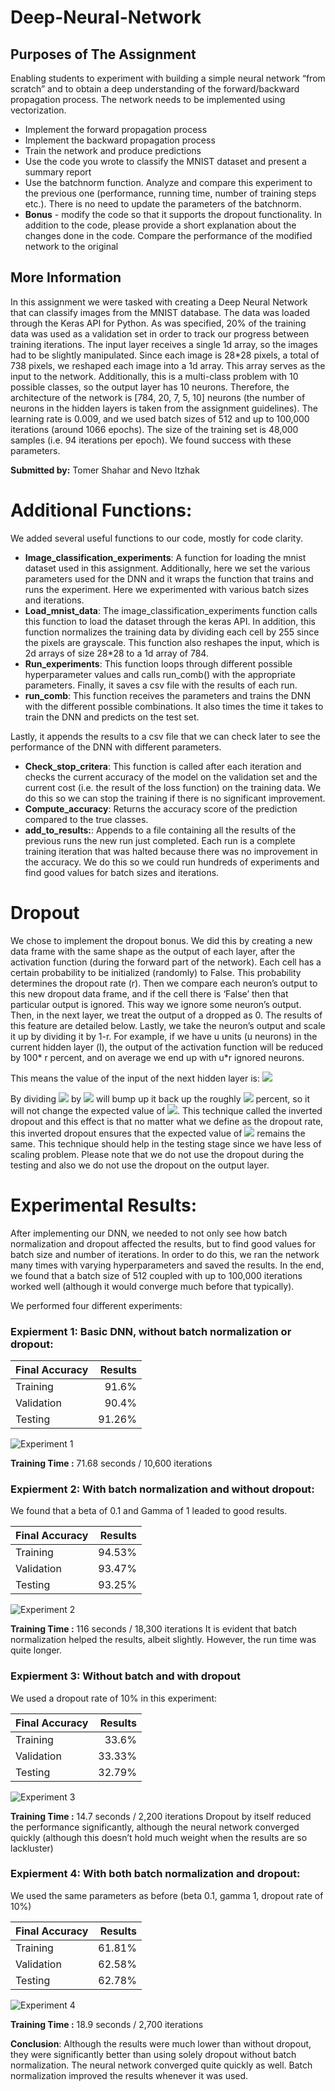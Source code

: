 # Deep-Neural-Network
## Purposes of The Assignment 
Enabling students to experiment with building a simple neural network “from scratch” and to obtain a deep understanding of the forward/backward propagation process. 
The network needs to be implemented using vectorization.

-	Implement the forward propagation process
- Implement the backward propagation process
- Train the network and produce predictions
- Use the code you wrote to classify the MNIST dataset and present a summary report
- Use the batchnorm function. Analyze and compare this experiment to the previous one (performance, running time, number of training steps etc.). There is no need to update the parameters of the batchnorm.
- **Bonus** - modify the code so that it supports the dropout functionality. In addition to the code, please provide a short explanation about the changes done in the code. Compare the performance of the modified network to the original

## More Information
In this assignment we were tasked with creating a Deep Neural Network that can classify images from the MNIST database.
The data was loaded through the Keras API for Python.
As was specified, 20% of the training data was used as a validation set in order to track our progress between training iterations.
The input layer receives a single 1d array, so the images had to be slightly manipulated.
Since each image is 28*28 pixels, a total of 738 pixels, we reshaped each image into a 1d array. This array serves as the input to the network. Additionally, this is a multi-class problem with 10 possible classes, so the output layer has 10 neurons.
Therefore, the architecture of the network is [784, 20, 7, 5, 10] neurons (the number of neurons in the hidden layers is taken from the assignment guidelines).
The learning rate is 0.009, and we used batch sizes of 512 and up to 100,000 iterations (around 1066 epochs). The size of the training set is 48,000 samples (i.e. 94 iterations per epoch). We found success with these parameters.

**Submitted by:** Tomer Shahar and Nevo Itzhak

# Additional Functions:
We added several useful functions to our code, mostly for code clarity.
- **Image_classification_experiments**:
A function for loading the mnist dataset used in this assignment. Additionally, here we set the various parameters used for the DNN and it wraps the function that trains and runs the experiment. Here we experimented with various batch sizes and iterations.
- **Load_mnist_data**:
The image_classification_experiments function calls this function to load the dataset through the keras API. In addition, this function normalizes the training data by dividing each cell by 255 since the pixels are grayscale. This function also reshapes the input, which is 2d arrays of size 28*28 to a 1d array of 784. 
-	**Run_experiments**:
This function loops through different possible hyperparameter values and calls run_comb() with the appropriate parameters. Finally, it saves a csv file with the results of each run.
-	**run_comb**:
This function receives the parameters and trains the DNN with the different possible combinations. It also times the time it takes to train the DNN and predicts on the test set. 

Lastly, it appends the results to a csv file that we can check later to see the performance of the DNN with different parameters.

-	**Check_stop_critera**:
This function is called after each iteration and checks the current accuracy of the model on the validation set and the current cost (i.e. the result of the loss function) on the
training data. We do this so we can stop the training if there is no significant improvement.
-	**Compute_accuracy**:
Returns the accuracy score of the prediction compared to the true classes.
- **add_to_results:**:
Appends to a file containing all the results of the previous runs the new run just completed. Each run is a complete training iteration that was halted because there was no improvement in the accuracy. We do this so we could run hundreds of experiments and find good values for batch sizes and iterations.


# Dropout
We chose to implement the dropout bonus. We did this by creating a new data frame with the same shape as the output of each layer, after the activation function (during the forward part of the network). Each cell has a certain probability to be initialized (randomly) to False. This probability determines the dropout rate (r). Then we compare each neuron’s output to this new dropout data frame, and if the cell there is ‘False’ then that particular output is ignored. This way we ignore some neuron’s output. Then, in the next layer, we treat the output of a dropped as 0. The results of this feature are detailed below.
Lastly, we take the neuron’s output and scale it up by dividing it by 1-r. For example, if we have u units (u neurons) in the current hidden layer (l), the output of the activation function will be reduced by 100* r percent, and on average we end up with u*r ignored neurons.

This means the value of the input of the next hidden layer is:
<img src="https://render.githubusercontent.com/render/math?math=Z^{l%2B1}=w^{i%2B1}*a^{l}%2Bb^{i%2B1}">

By dividing <img src="https://render.githubusercontent.com/render/math?math=a^l"> by <img src="https://render.githubusercontent.com/render/math?math=1-r"> will bump up it back up the roughly <img src="https://render.githubusercontent.com/render/math?math=r"> percent, so it will not change the expected value of <img src="https://render.githubusercontent.com/render/math?math=a^l">. This technique called the inverted dropout and this effect is that no matter what we define as the dropout rate, this inverted dropout ensures that the expected value of <img src="https://render.githubusercontent.com/render/math?math=a^l"> remains the same. This technique should help in the testing stage since we have less of scaling problem.
Please note that we do not use the dropout during the testing and also we do not use the dropout on the output layer.


# Experimental Results:
After implementing our DNN, we needed to not only see how batch normalization and dropout affected the results, but to find good values for batch size and number of iterations. In order to do this, we ran the network many times with varying hyperparameters and saved the results. In the end, we found that a batch size of 512 coupled with up to 100,000 iterations worked well (although it would converge much before that typically).

We performed four different experiments:

### Expierment 1: Basic DNN, without batch normalization or dropout: 

| Final Accuracy      | Results |
| --------- | -----:|
| Training  | 91.6% |
| Validation     |   90.4% |
| Testing      |   91.26% |

![Experiment 1](https://github.com/nevoit/Deep-Neural-Network/blob/master/figures/ex1.png?raw=true "Experiment 1")

**Training Time :**  71.68 seconds / 10,600 iterations

### Expierment 2: With batch normalization and without dropout:
We found that a beta of 0.1 and Gamma of 1 leaded to good results.

| Final Accuracy      | Results |
| --------- | -----:|
| Training  | 94.53% |
| Validation     |   93.47% |
| Testing      |   93.25% |

![Experiment 2](https://github.com/nevoit/Deep-Neural-Network/blob/master/figures/ex2.png?raw=true "Experiment 2")

**Training Time :**  116 seconds / 18,300 iterations
It is evident that batch normalization helped the results, albeit slightly. However, the run time was quite longer.

### Expierment 3: Without batch and with dropout
We used a dropout rate of 10% in this experiment:

| Final Accuracy      | Results |
| --------- | -----:|
| Training  | 33.6% |
| Validation     |   33.33% |
| Testing      |  32.79% |

![Experiment 3](https://github.com/nevoit/Deep-Neural-Network/blob/master/figures/ex3.png?raw=true "Experiment 3")

**Training Time :**  14.7 seconds / 2,200 iterations
Dropout by itself reduced the performance significantly, although the neural network converged quickly (although this doesn’t hold much weight when the results are so lackluster)


### Expierment 4: With both batch normalization and dropout:
We used the same parameters as before (beta 0.1, gamma 1, dropout rate of 10%)

| Final Accuracy      | Results |
| --------- | -----:|
| Training  | 61.81% |
| Validation     |   62.58% |
| Testing      |  62.78% |

![Experiment 4](https://github.com/nevoit/Deep-Neural-Network/blob/master/figures/ex4.png?raw=true "Experiment 4")

**Training Time :**  18.9 seconds / 2,700 iterations

**Conclusion**: Although the results were much lower than without dropout, they were significantly better than using solely dropout without batch normalization. The neural network converged quite quickly as well. Batch normalization improved the results whenever it was used.
